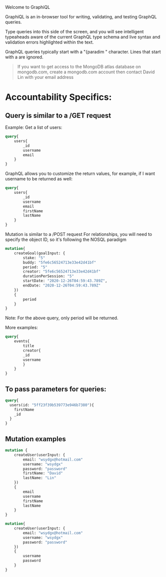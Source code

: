 Welcome to GraphiQL

GraphiQL is an in-browser tool for writing, validating, and
testing GraphQL queries.

Type queries into this side of the screen, and you will see intelligent
typeaheads aware of the current GraphQL type schema and live syntax and
validation errors highlighted within the text.

GraphQL queries typically start with a "{paradim " character. Lines that start
with a  are ignored.

> If you want to get access to the MongoDB atlas database on mongodb.com, create a mongodb.com account then contact David Lin with your email address 

# Accountability Specifics:

## Query is similar to a /GET request

Example: Get a list of users:
```GraphQL
query{
    users{
        _id
        username
        email
    }
}
```

GraphQL allows you to customize the return values, for example, 
if I want username to be returned as well:
```GraphQL
query{
    users{
        _id
        username
        email
        firstName
        lastName
    }
}
```

Mutation is similar to a /POST request
For relationships, you will need to specify the object ID, 
so it's following the NOSQL paradigm  
```GraphQL
mutation{
    createGoal(goalInput: {
        stake: "5"
        buddy: "5fe6c56524713e33e42d41bf"
        period: "5"
        creator: "5fe6c56524713e33e42d41bf"
        durationPerSession: "5"
        startDate: "2020-12-26T04:59:43.789Z",
        endDate: "2020-12-26T04:59:43.789Z"
    })
    {
        period
    }
}
```

Note: For the above query, only period will be returned. 



More examples:

```GraphQL
query{
    events{
        title
        creator{
        _id
        username
        }
    }
}
```

## To pass parameters for queries:
```GraphQL
query{
  users(id: "5ff23f39b539773e946b7380"){
    firstName
	_id
  }
}
```

## Mutation examples

```GraphQL
mutation {
    createUser(userInput: {
        email: "wsydgx@hotmail.com"
        username: "wsydgx"
        password: "password"
        firstName: "David"
        lastName: "Lin"
    })
    {
        email
        username
        firstName
        lastName
    }
}
```

```GraphQL
mutation{
    createUser(userInput: {
        email: "wsydgx@hotmail.com"
        username: "wsydgx"
        password: "password"
    })
    {
        username
        password
    }
}
```